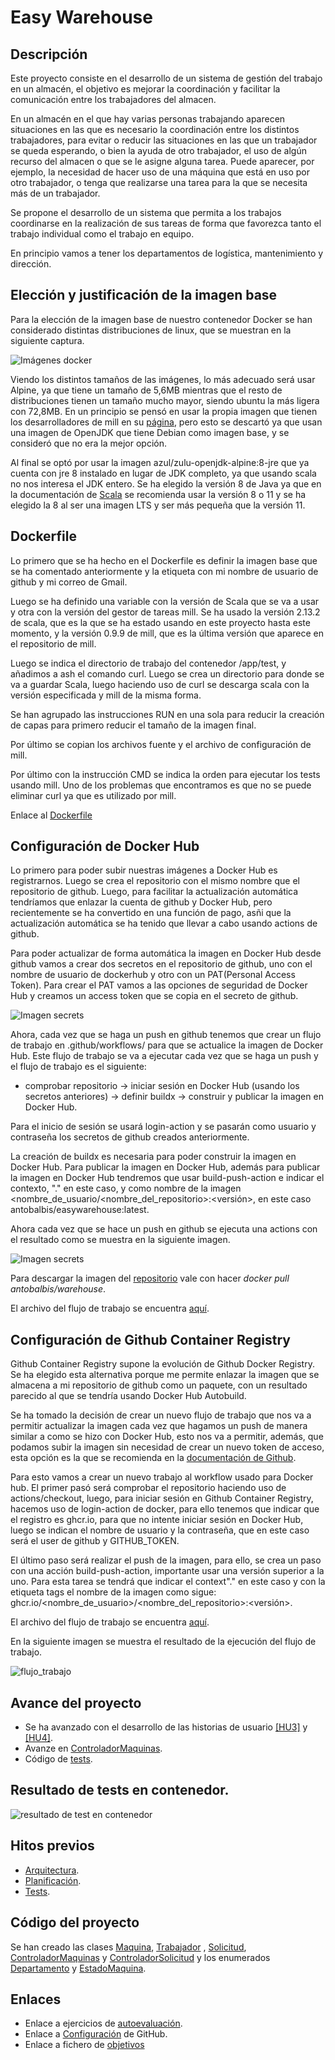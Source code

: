 # Easy Warehouse

## Descripción

Este proyecto consiste en el desarrollo de un sistema de gestión del trabajo en un almacén, el objetivo es mejorar la coordinación y facilitar la comunicación entre los trabajadores del almacen.

En un almacén en el que hay varias personas trabajando aparecen situaciones en las que es necesario la coordinación entre los distintos trabajadores, para evitar o reducir las situaciones en las que un trabajador se queda esperando, o bien la ayuda de otro trabajador, el uso de algún recurso del almacen o que se le asigne alguna tarea. Puede aparecer, por ejemplo, la necesidad de hacer uso de una máquina que está en uso por otro trabajador, o tenga que realizarse una tarea para la que se necesita más de un trabajador.

Se propone el desarrollo de un sistema que permita a los trabajos coordinarse en la realización de sus tareas de forma que favorezca tanto el trabajo individual como el trabajo en equipo.

En principio vamos a tener los departamentos de logística, mantenimiento y dirección.

## Elección y justificación de la imagen base

Para la elección de la imagen base de nuestro contenedor Docker se han considerado distintas distribuciones de linux, que se muestran en la siguiente captura.

![Imágenes docker](https://github.com/antobalbis/CC-20-21-antoniobalbis/tree/main/docs/imagenes/captura_images.png)

Viendo los distintos tamaños de las imágenes, lo más adecuado será usar Alpine, ya que tiene un tamaño de 5,6MB mientras que el resto de distribuciones tienen un tamaño mucho mayor, siendo ubuntu la más ligera con 72,8MB. En un principio se pensó en usar la propia imagen que tienen los desarrolladores de mill en su [página](https://com-lihaoyi.github.io/mill/mill/Intro_to_Mill.html), pero esto se descartó ya que usan una imagen de OpenJDK que tiene Debian como imagen base, y se consideró que no era la mejor opción.

Al final se optó por usar la imagen azul/zulu-openjdk-alpine:8-jre que ya cuenta con jre 8 instalado en lugar de JDK completo, ya que usando scala no nos interesa el JDK entero. Se ha elegido la versión 8 de Java ya que en la documentación de [Scala](https://docs.scala-lang.org/overviews/jdk-compatibility/overview.html) se recomienda usar la versión 8 o 11 y se ha elegido la 8 al ser una imagen LTS y ser más pequeña que la versión 11.


## Dockerfile

Lo primero que se ha hecho en el Dockerfile es definir la imagen base que se ha comentado anteriormente y la etiqueta con mi nombre de usuario de github y mi correo de Gmail.

Luego se ha definido una variable con la versión de Scala que se va a usar y otra con la versión del gestor de tareas mill. Se ha usado la versión 2.13.2 de scala, que es la que se ha estado usando en este proyecto hasta este momento, y la versión 0.9.9 de mill, que es la última versión que aparece en el repositorio de mill.

Luego se indica el directorio de trabajo del contenedor /app/test, y añadimos a ash el comando curl. Luego se crea un directorio para donde se va a guardar Scala, luego haciendo uso de curl se descarga scala con la versión especificada y mill de la misma forma.

Se han agrupado las instrucciones RUN en una sola para reducir la creación de capas para primero reducir el tamaño de la imagen final.

Por último se copian los archivos fuente y el archivo de configuración de mill.

Por último con la instrucción CMD se indica la orden para ejecutar los tests usando mill. Uno de los problemas que encontramos es que no se puede eliminar curl ya que es utilizado por mill.

Enlace al [Dockerfile](https://github.com/antobalbis/easywarehouse/blob/main/Dockerfile)

## Configuración de Docker Hub

Lo primero para poder subir nuestras imágenes a Docker Hub es registrarnos. Luego se crea el repositorio con el mismo nombre que el repositorio de github. Luego, para facilitar la actualización automática tendríamos que enlazar la cuenta de github y Docker Hub, pero recientemente se ha convertido en una función de pago, asñi que la actualización automática se ha tenido que llevar a cabo usando actions de github.

Para poder actualizar de forma automática la imagen en Docker Hub desde github vamos a crear dos secretos en el repositorio de github, uno con el nombre de usuario de dockerhub y otro con un PAT(Personal Access Token). Para crear el PAT vamos a las opciones de seguridad de Docker Hub y creamos un access token que se copia en el secreto de github.

![Imagen secrets](https://github.com/antobalbis/easywarehouse/blob/main/docs/imagenes/dockerhub_tokens.png)

Ahora, cada vez que se haga un push en github tenemos que crear un flujo de trabajo en .github/workflows/ para que se actualice la imagen de Docker Hub. Este flujo de trabajo se va a ejecutar cada vez que se haga un push y el flujo de trabajo es el siguiente:

- comprobar repositorio -> iniciar sesión en Docker Hub (usando los secretos anteriores) -> definir buildx -> construir y publicar la imagen en Docker Hub.

Para el inicio de sesión se usará login-action y se pasarán como usuario y contraseña los secretos de github creados anteriormente.

La creación de buildx es necesaria para poder construir la imagen en Docker Hub. Para publicar la imagen en Docker Hub, además para publicar la imagen en Docker Hub tendremos que usar build-push-action e indicar el contexto, "." en este caso, y como nombre de la imagen <nombre_de_usuario/<nombre_del_repositorio>:<versión>, en este caso antobalbis/easywarehouse:latest.

Ahora cada vez que se hace un push en github se ejecuta una actions con el resultado como se muestra en la siguiente imagen.

![Imagen secrets](https://github.com/antobalbis/easywarehouse/blob/main/docs/imagenes/flujo_trabajo.png)

Para descargar la imagen del [repositorio](https://hub.docker.com/repository/docker/antobalbis/easywarehouse) vale con hacer *docker pull antobalbis/warehouse*.

El archivo del flujo de trabajo se encuentra [aquí](https://github.com/antobalbis/easywarehouse/blob/main/.github/workflows/autoupdate.yml).


## Configuración de Github Container Registry

Github Container Registry supone la evolución de Github Docker Registry. Se ha elegido esta alternativa porque me permite enlazar la imagen que se almacena a mi repositorio de github como un paquete, con un resultado parecido al que se tendría usando Docker Hub Autobuild.

Se ha tomado la decisión de crear un nuevo flujo de trabajo que nos va a permitir actualizar la imagen cada vez que hagamos un push de manera similar a como se hizo con Docker Hub, esto nos va a permitir, además, que podamos subir la imagen sin necesidad de crear un nuevo token de acceso, esta opción es la que se recomienda en la [documentación de Github](https://docs.github.com/es/packages/working-with-a-github-packages-registry/working-with-the-container-registry).

Para esto vamos a crear un nuevo trabajo al workflow usado para Docker hub. El primer pasó será comprobar el repositorio haciendo uso de actions/checkout, luego, para iniciar sesión en Github Container Registry, hacemos uso de login-action de docker, para ello tenemos que indicar que el registro es ghcr.io, para que no intente iniciar sesión en Docker Hub, luego se indican el nombre de usuario y la contraseña, que en este caso será el user de github y GITHUB_TOKEN.

El último paso será realizar el push de la imagen, para ello, se crea un paso con una acción build-push-action, importante usar una versión superior a la uno. Para esta tarea se tendrá que indicar el context"." en este caso y con la etiqueta tags el nombre de la imagen como sigue: ghcr.io/<nombre_de_usuario>/<nombre_del_repositorio>:<versión>.

El archivo del flujo de trabajo se encuentra [aquí](https://github.com/antobalbis/easywarehouse/blob/main/.github/workflows/autoupdate.yml).

En la siguiente imagen se muestra el resultado de la ejecución del flujo de trabajo.

![flujo_trabajo](https://github.com/antobalbis/easywarehouse/blob/main/docs/imagenes/exito_workflow.png)

## Avance del proyecto

- Se ha avanzado con el desarrollo de las historias de usuario [[HU3]](https://github.com/antobalbis/easywarehouse/issues/9) y [[HU4]](https://github.com/antobalbis/easywarehouse/issues/37).
- Avanze en [ControladorMaquinas](https://github.com/antobalbis/easywarehouse/blob/main/eWarehouse/src/ControladorMaquinas.scala).
- Código de [tests](https://github.com/antobalbis/easywarehouse/blob/main/eWarehouse/test/src/test.scala).

## Resultado de tests en contenedor.

![resultado de test en contenedor](https://github.com/antobalbis/easywarehouse/blob/main/docs/imagenes/container_tests.png)

## Hitos previos
- [Arquitectura](https://github.com/antobalbis/easywarehouse/blob/main/docs/arquitectura.md).
- [Planificación](https://github.com/antobalbis/easywarehouse/blob/main/docs/planificacion.md).
- [Tests](https://github.com/antobalbis/easywarehouse/blob/main/docs/pruebas.md).



## Código del proyecto

Se han creado las clases [Maquina](https://github.com/antobalbis/CC-20-21-antoniobalbis/blob/main/eWarehouse/src/Maquina.scala), [Trabajador](https://github.com/antobalbis/CC-20-21-antoniobalbis/blob/main/eWarehouse/src/Trabajador.scala) , [Solicitud](https://github.com/antobalbis/CC-20-21-antoniobalbis/blob/main/eWarehouse/src/Solicitud.scala), [ControladorMaquinas](https://github.com/antobalbis/CC-20-21-antoniobalbis/blob/main/eWarehouse/src/ControladorMaquinas.scala) y [ControladorSolicitud](https://github.com/antobalbis/CC-20-21-antoniobalbis/blob/main/eWarehouse/src/ControladorSolicitud.scala) y los enumerados [Departamento](https://github.com/antobalbis/CC-20-21-antoniobalbis/blob/main/eWarehouse/src/Departamento.scala) y [EstadoMaquina](https://github.com/antobalbis/CC-20-21-antoniobalbis/blob/main/eWarehouse/src/EstadoMaquina.scala).

## Enlaces
- Enlace a ejercicios de [autoevaluación](https://github.com/antobalbis/autoevaluacion).
- Enlace a [Configuración](https://github.com/antobalbis/CC-20-21-antoniobalbis/blob/main/docs/configuracion.md) de GitHub.
- Enlace a fichero de [objetivos](https://github.com/antobalbis/CC-20-21/blob/master/objetivos/antobalbis.md)